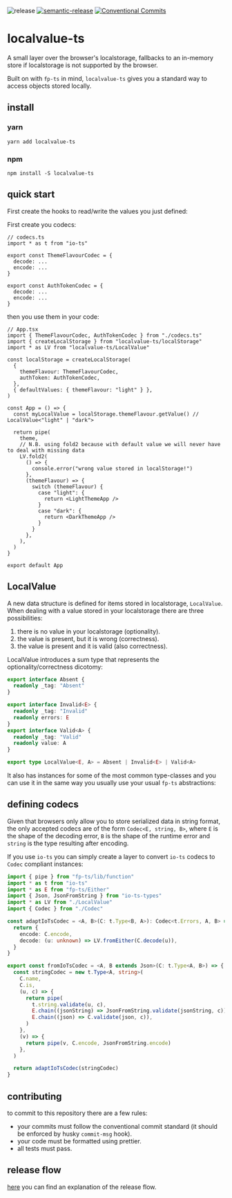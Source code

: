 ![release](https://github.com/fido-id/localvalue-ts/actions/workflows/release.yml/badge.svg)
[![semantic-release](https://img.shields.io/badge/%20%20%F0%9F%93%A6%F0%9F%9A%80-semantic--release-e10079.svg)](https://github.com/semantic-release/semantic-release)
[![Conventional Commits](https://img.shields.io/badge/Conventional%20Commits-1.0.0-yellow.svg)](https://conventionalcommits.org)

# localvalue-ts

A small layer over the browser's localstorage, fallbacks to an in-memory store if localstorage is not supported by the browser.

Built on with `fp-ts` in mind, `localvalue-ts` gives you a standard way to access objects stored locally.

## install

### yarn

```shell
yarn add localvalue-ts
```

### npm

```shell
npm install -S localvalue-ts
```

## quick start

First create the hooks to read/write the values you just defined:

First create you codecs:

```tsx
// codecs.ts
import * as t from "io-ts"

export const ThemeFlavourCodec = {
  decode: ...
  encode: ...
}

export const AuthTokenCodec = {
  decode: ...
  encode: ...
}
```

then you use them in your code:

```tsx
// App.tsx
import { ThemeFlavourCodec, AuthTokenCodec } from "./codecs.ts"
import { createLocalStorage } from "localvalue-ts/localStorage"
import * as LV from "localvalue-ts/LocalValue"

const localStorage = createLocalStorage(
  {
    themeFlavour: ThemeFlavourCodec,
    authToken: AuthTokenCodec,
  },
  { defaultValues: { themeFlavour: "light" } },
)

const App = () => {
  const myLocalValue = localStorage.themeFlavour.getValue() // LocalValue<"light" | "dark">

  return pipe(
    theme,
    // N.B. using fold2 because with default value we will never have to deal with missing data
    LV.fold2(
      () => {
        console.error("wrong value stored in localStorage!")
      },
      (themeFlavour) => {
        switch (themeFlavour) {
          case "light": {
            return <LightThemeApp />
          }
          case "dark": {
            return <DarkThemeApp />
          }
        }
      },
    ),
  )
}

export default App
```

## LocalValue

A new data structure is defined for items stored in localstorage, `LocalValue`. When dealing with a value stored in your localstorage there are three possibilities:

1. there is no value in your localstorage (optionality).
2. the value is present, but it is wrong (correctness).
3. the value is present and it is valid (also correctness).

LocalValue introduces a sum type that represents the optionality/correctness dicotomy:

```ts
export interface Absent {
  readonly _tag: "Absent"
}

export interface Invalid<E> {
  readonly _tag: "Invalid"
  readonly errors: E
}
export interface Valid<A> {
  readonly _tag: "Valid"
  readonly value: A
}

export type LocalValue<E, A> = Absent | Invalid<E> | Valid<A>
```

It also has instances for some of the most common type-classes
and you can use it in the same way you usually use your usual `fp-ts` abstractions:

## defining codecs

Given that browsers only allow you to store serialized data in string format, the only accepted codecs are of the form `Codec<E, string, B>`, where `E` is the shape of the decoding error, `B` is the shape of the runtime error and `string` is the type resulting after encoding.

If you use `io-ts` you can simply create a layer to convert `io-ts` codecs to `Codec` compliant instances:

```ts
import { pipe } from "fp-ts/lib/function"
import * as t from "io-ts"
import * as E from "fp-ts/Either"
import { Json, JsonFromString } from "io-ts-types"
import * as LV from "./LocalValue"
import { Codec } from "./Codec"

const adaptIoTsCodec = <A, B>(C: t.Type<B, A>): Codec<t.Errors, A, B> => {
  return {
    encode: C.encode,
    decode: (u: unknown) => LV.fromEither(C.decode(u)),
  }
}

export const fromIoTsCodec = <A, B extends Json>(C: t.Type<A, B>) => {
  const stringCodec = new t.Type<A, string>(
    C.name,
    C.is,
    (u, c) => {
      return pipe(
        t.string.validate(u, c),
        E.chain((jsonString) => JsonFromString.validate(jsonString, c)),
        E.chain((json) => C.validate(json, c)),
      )
    },
    (v) => {
      return pipe(v, C.encode, JsonFromString.encode)
    },
  )

  return adaptIoTsCodec(stringCodec)
}
```

## contributing

to commit to this repository there are a few rules:

- your commits must follow the conventional commit standard (it should be enforced by husky `commit-msg` hook).
- your code must be formatted using prettier.
- all tests must pass.

## release flow

[here](https://github.com/semantic-release/semantic-release/blob/1405b94296059c0c6878fb8b626e2c5da9317632/docs/recipes/pre-releases.md) you can find an explanation of the release flow.
